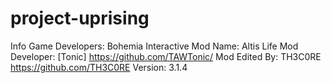 project-uprising
================

Info
Game Developers: Bohemia Interactive
Mod Name: Altis Life
Mod Developer: [Tonic] https://github.com/TAWTonic/
Mod Edited By: TH3C0RE https://github.com/TH3C0RE
Version: 3.1.4
